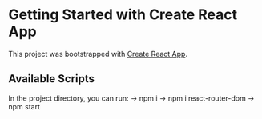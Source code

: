 # Getting Started with Create React App

This project was bootstrapped with [Create React App](https://github.com/facebook/create-react-app).

## Available Scripts

In the project directory, you can run:
-> npm i
-> npm i react-router-dom
-> npm start
